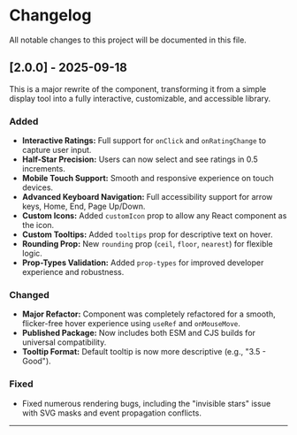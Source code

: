 # Changelog

All notable changes to this project will be documented in this file.

## [2.0.0] - 2025-09-18

This is a major rewrite of the component, transforming it from a simple display tool into a fully interactive, customizable, and accessible library.

### Added
- **Interactive Ratings:** Full support for `onClick` and `onRatingChange` to capture user input.
- **Half-Star Precision:** Users can now select and see ratings in 0.5 increments.
- **Mobile Touch Support:** Smooth and responsive experience on touch devices.
- **Advanced Keyboard Navigation:** Full accessibility support for arrow keys, Home, End, Page Up/Down.
- **Custom Icons:** Added `customIcon` prop to allow any React component as the icon.
- **Custom Tooltips:** Added `tooltips` prop for descriptive text on hover.
- **Rounding Prop:** New `rounding` prop (`ceil`, `floor`, `nearest`) for flexible logic.
- **Prop-Types Validation:** Added `prop-types` for improved developer experience and robustness.

### Changed
- **Major Refactor:** Component was completely refactored for a smooth, flicker-free hover experience using `useRef` and `onMouseMove`.
- **Published Package:** Now includes both ESM and CJS builds for universal compatibility.
- **Tooltip Format:** Default tooltip is now more descriptive (e.g., "3.5 - Good").

### Fixed
- Fixed numerous rendering bugs, including the "invisible stars" issue with SVG masks and event propagation conflicts.

---
